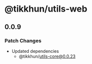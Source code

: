 # @tikkhun/utils-web

## 0.0.9

### Patch Changes

- Updated dependencies
  - @tikkhun/utils-core@0.0.23
